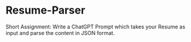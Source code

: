 # Resume-Parser

Short Assignment: Write a ChatGPT Prompt which takes your Resume as input and parse the content in JSON format.
